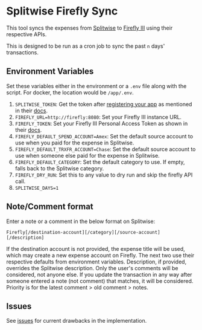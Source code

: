 # Splitwise Firefly Sync

This tool syncs the expenses from [Splitwise](https://www.splitwise.com) to [Firefly III](https://www.firefly-iii.org) using their respective APIs.

This is designed to be run as a cron job to sync the past `n` days' transactions.

## Environment Variables

Set these variables either in the environment or a `.env` file along with the script. For docker, the location would be `/app/.env`.

1. `SPLITWISE_TOKEN`: Get the token after [registering your app](https://secure.splitwise.com/apps) as mentioned in their [docs](https://dev.splitwise.com/#section/Authentication).
2. `FIREFLY_URL=http://firefly:8080`: Set your Firefly III instance URL.
3. `FIREFLY_TOKEN`: Set your Firefly III Personal Access Token as shown in their [docs](https://docs.firefly-iii.org/firefly-iii/api/#authentication).
4. `FIREFLY_DEFAULT_SPEND_ACCOUNT=Amex`: Set the default source account to use when you paid for the expense in Splitwise.
5. `FIREFLY_DEFAULT_TRXFR_ACCOUNT=Chase`: Set the default source account to use when someone else paid for the expense in Splitwise.
6. `FIREFLY_DEFAULT_CATEGORY`: Set the default category to use. If empty, falls back to the Splitwise category.
7. `FIREFLY_DRY_RUN`: Set this to any value to dry run and skip the firefly API call.
8. `SPLITWISE_DAYS=1`

## Note/Comment format

Enter a note or a comment in the below format on Splitwise:

`Firefly[/destination-account][/category][/source-account][/description]`

If the destination account is not provided, the expense title will be used, which may create a new expense account on Firefly. The next two use their respective defaults from environment variables. Description, if provided, overrides the Splitwise description. Only the user's comments will be considered, not anyone else. If you update the transaction in any way after someone entered a note (not comment) that matches, it will be considered. Priority is for the latest comment > old comment > notes.

## Issues

See [issues](issues) for current drawbacks in the implementation.
